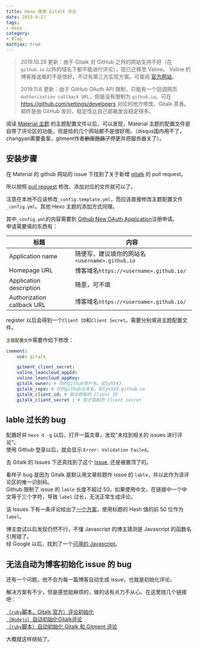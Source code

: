 ```yaml
---
title: Hexo 使用 Gitalk 评论
date: 2019-9-17
tags:
- Hexo
category:
- Blog
mathjax: true
---
```


> 2019.10.29 更新：由于 Gitalk 对 GitHub 之外的网站支持不好（在 `github.io` 以外的域名下都不能进行评论），现已迁移至 Valine。
> Valine 的博客推送做的不是很好，不过有第三方实现方案。可查阅 [官方网站](https://valine.js.org/notify.html)。
>
> 2019.11.6 更新：由于 GitHub OAuth API 限制，只能有一个回调网页`Authorization callback URL`，但是没有限制为 `github.io`。可在 https://github.com/settings/developers 对应的地方修改。Gitalk 真香。邮件是由 GitHub 发的，稳定性比自己邮箱发会稳定得多。

阅读 [Material 主题](https://github.com/viosey/hexo-theme-material/) 的主题配置文件以后，可以发现，Material 主题的配置文件是自带了评论区的功能，但是给的几个网站都不是很好用。（disqus国内用不了，changyan需要备案，gitment作者~~删库跑路了~~停更并把服务器关了）。  

## 安装步骤

在 Material 的 github 网站的 issue 下找到了关于新增 [gitalk](https://github.com/gitalk/gitalk/blob/master/readme-cn.md) 的 pull request。 

所以按照 [pull request](https://github.com/viosey/hexo-theme-material/pull/554/files) 修改、添加对应的文件就可以了。  

注意在本地不应该修改`_config.template.yml`，而应该直接修改主题配置文件`_config.yml`。其他 Hexo 主题的添加方式同理。

其中`_config.yml`的内容需要到 [Github New OAuth Application](https://github.com/settings/applications/new)注册申请。  
申请需要填的东西有：

标题|内容
-|-
Application name|随便写，建议填你的网站名`<username>.github.io`
Homepage URL|博客域名`https://<username>.github.io/`
Application description|随意，可不填
Authorization callback URL|博客域名`https://<username>.github.io/`

register 以后会得到一个`Client ID`和`Client Secret`。需要分别填进主题配置文件。

`主题配置文件`需要作如下修改：

```yml
comment:
    use: gitalk

    gitment_client_secret:
    valine_leancloud_appId:
    valine_leancloud_appKey:
    gitalk_owner: # 你的github用户名，如lyh543
    gitalk_repo: # 你的github仓库名，如lyh543.github.io
    gitalk_client_id: # 刚才获取的 Client ID
    gitalk_client_secret : # 刚才获取的 Client secret
```

## lable 过长的 bug

配置好并 `hexo d -g` 以后，打开一篇文章，发现“未找到相关的 issues 进行评论”。  
使用 Github 登录以后，就会显示 `Error: Validation Failed`。

去 Gitalk 的 Issues 下还真找到了这个 [Issue](https://github.com/gitalk/gitalk/issues/102), 还是被置顶了的。

看样子 bug 是因为 Gitalk 是默认用文章标题作 issue 的 `lable`，并以此作为该评论区的唯一识别码。  
Github 限制了 issue 的 `lable` 长度不超过 50，如果使用中文，在链接中一个中文等于三个字符，导致 `label` 过长，无法正常生成评论。

该 Issues 下有一条评论给出了[一个方案](https://github.com/gitalk/gitalk/issues/102#issuecomment-364930067)，使用标题的 Hash 值的前 50 位作为 `label`。

博主尝试以后发现仍然不行，不懂 Javascript 的博主猜测是 Javascript 的函数名引用错了。  
经 Google 以后，找到了一个[可用的 Javascript](https://github.com/viosey/hexo-theme-material/issues/622#issuecomment-373307046)。

## 无法自动为博客初始化 issue 的 bug

还有一个问题，他不会为每一篇博客自动生成 issue，也就是初始化评论。

解决方案有不少，但是感觉挺麻烦的，做的话有点力不从心。在这里抛几个链接吧：

[（`ruby`脚本，Gitalk 官方）评论初始化](https://github.com/gitalk/gitalk/wiki/%E8%AF%84%E8%AE%BA%E5%88%9D%E5%A7%8B%E5%8C%96)  
[（`Nodejs`）自动初始化Gitalk评论](http://edisonxu.com/2018/10/31/gitalk-auto-init.html)  
[（`ruby`脚本）自动初始化 Gitalk 和 Gitment 评论](https://draveness.me/git-comments-initialize)

大概就这样结帖了。
